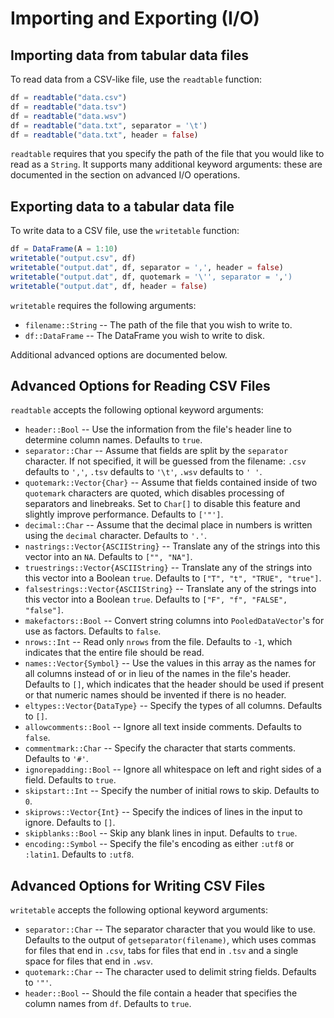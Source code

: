 # Importing and Exporting (I/O)

## Importing data from tabular data files

To read data from a CSV-like file, use the `readtable` function:

```julia
df = readtable("data.csv")
df = readtable("data.tsv")
df = readtable("data.wsv")
df = readtable("data.txt", separator = '\t')
df = readtable("data.txt", header = false)
```

`readtable` requires that you specify the path of the file that you would like to read as a `String`. It supports many additional keyword arguments: these are documented in the section on advanced I/O operations.

## Exporting data to a tabular data file

To write data to a CSV file, use the `writetable` function:

```julia
df = DataFrame(A = 1:10)
writetable("output.csv", df)
writetable("output.dat", df, separator = ',', header = false)
writetable("output.dat", df, quotemark = '\'', separator = ',')
writetable("output.dat", df, header = false)
```

`writetable` requires the following arguments:

-   `filename::String` -- The path of the file that you wish to write to.
-   `df::DataFrame` -- The DataFrame you wish to write to disk.

Additional advanced options are documented below.

## Advanced Options for Reading CSV Files

`readtable` accepts the following optional keyword arguments:

-   `header::Bool` -- Use the information from the file's header line to determine column names. Defaults to `true`.
-   `separator::Char` -- Assume that fields are split by the `separator` character. If not specified, it will be guessed from the filename: `.csv` defaults to `','`, `.tsv` defaults to `'\t'`, `.wsv` defaults to `' '`.
-   `quotemark::Vector{Char}` -- Assume that fields contained inside of two `quotemark` characters are quoted, which disables processing of separators and linebreaks. Set to `Char[]` to disable this feature and slightly improve performance. Defaults to `['"']`.
-   `decimal::Char` -- Assume that the decimal place in numbers is written using the `decimal` character. Defaults to `'.'`.
-   `nastrings::Vector{ASCIIString}` -- Translate any of the strings into this vector into an `NA`. Defaults to `["", "NA"]`.
-   `truestrings::Vector{ASCIIString}` -- Translate any of the strings into this vector into a Boolean `true`. Defaults to `["T", "t", "TRUE", "true"]`.
-   `falsestrings::Vector{ASCIIString}` -- Translate any of the strings into this vector into a Boolean `true`. Defaults to `["F", "f", "FALSE", "false"]`.
-   `makefactors::Bool` -- Convert string columns into `PooledDataVector`'s for use as factors. Defaults to `false`.
-   `nrows::Int` -- Read only `nrows` from the file. Defaults to `-1`, which indicates that the entire file should be read.
-   `names::Vector{Symbol}` -- Use the values in this array as the names for all columns instead of or in lieu of the names in the file's header. Defaults to `[]`, which indicates that the header should be used if present or that numeric names should be invented if there is no header.
-   `eltypes::Vector{DataType}` -- Specify the types of all columns. Defaults to `[]`.
-   `allowcomments::Bool` -- Ignore all text inside comments. Defaults to `false`.
-   `commentmark::Char` -- Specify the character that starts comments. Defaults to `'#'`.
-   `ignorepadding::Bool` -- Ignore all whitespace on left and right sides of a field. Defaults to `true`.
-   `skipstart::Int` -- Specify the number of initial rows to skip. Defaults to `0`.
-   `skiprows::Vector{Int}` -- Specify the indices of lines in the input to ignore. Defaults to `[]`.
-   `skipblanks::Bool` -- Skip any blank lines in input. Defaults to `true`.
-   `encoding::Symbol` -- Specify the file's encoding as either `:utf8` or `:latin1`. Defaults to `:utf8`.

## Advanced Options for Writing CSV Files

`writetable` accepts the following optional keyword arguments:

-   `separator::Char` -- The separator character that you would like to use. Defaults to the output of `getseparator(filename)`, which uses commas for files that end in `.csv`, tabs for files that end in `.tsv` and a single space for files that end in `.wsv`.
-   `quotemark::Char` -- The character used to delimit string fields. Defaults to `'"'`.
-   `header::Bool` -- Should the file contain a header that specifies the column names from `df`. Defaults to `true`.

